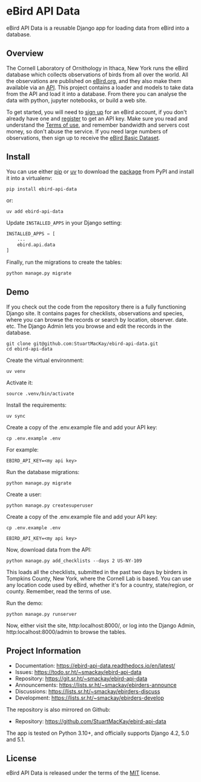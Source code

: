 # eBird API Data

eBird API Data is a reusable Django app for loading data from eBird into a database.

## Overview

The Cornell Laboratory of Ornithology in Ithaca, New York runs the eBird database
which collects observations of birds from all over the world. All the observations
are published on [eBird.org](https://ebird.org), and they also make them available
via an [API](https://documenter.getpostman.com/view/664302/S1ENwy59). This project
contains a loader and models to take data from the API and load it into a database.
From there you can analyse the data with python, jupyter notebooks, or build a web
site.

To get started, you will need to
[sign up](https://secure.birds.cornell.edu/identity/account/create)
for an eBird account, if you don't already have one and
[register](https://ebird.org/data/download)
to get an API key. Make sure you read and understand the
[Terms of use](https://www.birds.cornell.edu/home/ebird-api-terms-of-use/),
and remember bandwidth and servers cost money, so don't abuse the service. If you
need large numbers of observations, then sign up to receive the
[eBird Basic Dataset](https://science.ebird.org/en/use-ebird-data/download-ebird-data-products).

## Install

You can use either [pip](https://pip.pypa.io/en/stable/) or [uv](https://docs.astral.sh/uv/)
to download the [package](https://pypi.org/project/ebird-api-data/) from PyPI and
install it into a virtualenv:

```shell
pip install ebird-api-data
```

or:

```shell
uv add ebird-api-data
```

Update `INSTALLED_APPS` in your Django setting:

```python
INSTALLED_APPS = [
    ...
    ebird.api.data
]
```

Finally, run the migrations to create the tables:

```python
python manage.py migrate
```

## Demo

If you check out the code from the repository there is a fully functioning
Django site. It contains pages for checklists, observations and species,
where you can browse the records or search by location, observer. date. etc. 
The Django Admin lets you browse and edit the records in the database.

```shell
git clone git@github.com:StuartMacKay/ebird-api-data.git
cd ebird-api-data
```

Create the virtual environment:
```shell
uv venv
```

Activate it:
```shell
source .venv/bin/activate
```

Install the requirements:
```shell
uv sync
```

Create a copy of the .env.example file and add your API key:
```shell
cp .env.example .env
```

For example:
```shell
EBIRD_API_KEY=<my api key>
```

Run the database migrations:
```shell
python manage.py migrate
```

Create a user:
```shell
python manage.py createsuperuser
```

Create a copy of the .env.example file and add your API key:
```shell
cp .env.example .env
```

```shell
EBIRD_API_KEY=<my api key>
```

Now, download data from the API:

```shell
python manage.py add_checklists --days 2 US-NY-109
```

This loads all the checklists, submitted in the past two days by birders in
Tompkins County, New York, where the Cornell Lab is based. You can use any
location code used by eBird, whether it's for a country, state/region, or
county. Remember, read the terms of use.

Run the demo:

```shell
python manage.py runserver
```

Now, either visit the site, http:localhost:8000/, or log into the Django Admin, 
http:localhost:8000/admin to browse the tables.

## Project Information

* Documentation: https://ebird-api-data.readthedocs.io/en/latest/
* Issues: https://todo.sr.ht/~smackay/ebird-api-data
* Repository: https://git.sr.ht/~smackay/ebird-api-data
* Announcements: https://lists.sr.ht/~smackay/ebirders-announce
* Discussions: https://lists.sr.ht/~smackay/ebirders-discuss
* Development: https://lists.sr.ht/~smackay/ebirders-develop

The repository is also mirrored on Github:

* Repository: https://github.com/StuartMacKay/ebird-api-data

The app is tested on Python 3.10+, and officially supports Django 4.2, 5.0 and 5.1.

## License

eBird API Data is released under the terms of the [MIT](https://opensource.org/licenses/MIT) license.
